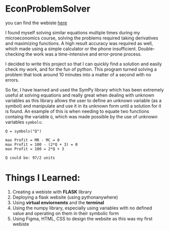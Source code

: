 # EconProblemSolver

you can find the webiste [here](https://leoayasa.pythonanywhere.com/)

I found myself solving similar equations multiple times during my microeconomics course, solving the problems required taking derivatives and maximizing functions. A high result accuracy was required as well, which made using a simple calculator or the phone insufficient. Double-checking the work was a time-intensive and error-prone process.

I decided to write this project so that I can quickly find a solution and easily check my work, and for the fun of python. This program turned solving a problem that took around 10 minutes into a matter of a second with no errors.

So far, I have learned and used the SymPy library which has been extremely useful at solving equations and really great when dealing with unknown variables as this library allows the user to define an unknown variable (as a symbol) and manipulate and use it in its unknown form until a solution for it is found. An example of this is when needing to equate two functions containg the variable `Q`, which was made possible by the use of unknown variables `symbols`:

```angular2html
Q = symbols("Q")

max Profit = MR - MC = 0
max Profit = 100 - (2*Q + 3) = 0
max Profit = 100 = 2*Q + 3

Q could be: 97/2 units

```

# Things I Learned:
1. Creating a webiste with **FLASK** library
2. Deploying a flask website (using pythonanywhere)
3. Using **virtual enviornemts** and the **terminal**
4. Using the numpy library, especially using variables with no defined value and operating on them in their symbolic form
5. Using Figma, HTML, CSS to design the website as this was my first webiste
